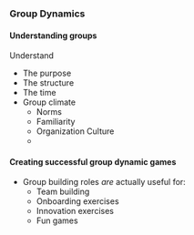 ### Group Dynamics 

#### Understanding groups
Understand
- The purpose
- The structure
- The time
- Group climate
	- Norms 
	- Familiarity
	- Organization Culture
	-

#### Creating successful group dynamic games
- Group building roles *are* actually useful for:
	- Team building
	- Onboarding exercises
	- Innovation exercises
	- Fun games